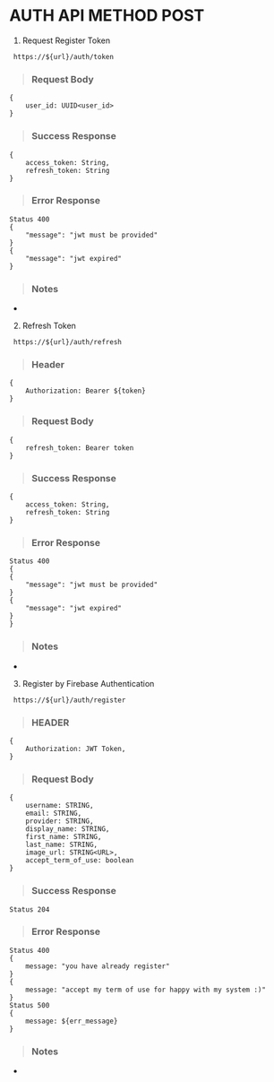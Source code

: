 # AUTH API METHOD POST

1. Request Register Token

` https://${url}/auth/token`

> ### Request Body

```
{
    user_id: UUID<user_id>
}
```

> ### Success Response

```
{
    access_token: String,
    refresh_token: String
}
```

> ### Error Response

```
Status 400
{
    "message": "jwt must be provided"
}
{
    "message": "jwt expired"
}
```

> ### Notes

-

2. Refresh Token

` https://${url}/auth/refresh`

> ### Header
```
{
    Authorization: Bearer ${token}
}
```

> ### Request Body

```
{
    refresh_token: Bearer token
}
```

> ### Success Response

```
{
    access_token: String,
    refresh_token: String
}
```

> ### Error Response

```
Status 400
{
{
    "message": "jwt must be provided"
}
{
    "message": "jwt expired"
}
}
```

> ### Notes

-

3. Register by Firebase Authentication

` https://${url}/auth/register`

> ### HEADER
```
{
    Authorization: JWT Token,
}
```

> ### Request Body

```
{
    username: STRING,
    email: STRING,
    provider: STRING,
    display_name: STRING,
    first_name: STRING,
    last_name: STRING,
    image_url: STRING<URL>,
    accept_term_of_use: boolean
}
```

> ### Success Response

```
Status 204
```

> ### Error Response

```
Status 400
{
    message: "you have already register"
}
{
    message: "accept my term of use for happy with my system :)"
}
Status 500
{
    message: ${err_message}
}
```

> ### Notes

-
